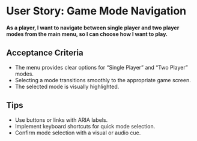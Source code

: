 # User Story: Game Mode Navigation

**As a player, I want to navigate between single player and two player modes from the main menu, so I can choose how I want to play.**

## Acceptance Criteria
- The menu provides clear options for “Single Player” and “Two Player” modes.
- Selecting a mode transitions smoothly to the appropriate game screen.
- The selected mode is visually highlighted.

## Tips
- Use buttons or links with ARIA labels.
- Implement keyboard shortcuts for quick mode selection.
- Confirm mode selection with a visual or audio cue.
